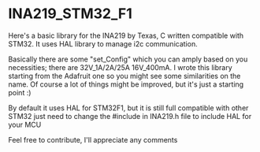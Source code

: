 # INA219_STM32_F1
Here's a basic library for the INA219 by Texas, C written compatible with STM32. It uses HAL library to manage i2c communication.

Basically there are some "set_Config" which you can amply based on you necessities; there are 32V_1A/2A/25A 16V_400mA. I wrote this library starting from the Adafruit one so you might see some similarities on the name. Of course a lot of things might be improved, but it's just a starting point :)

By default it uses HAL for STM32F1, but it is still full compatible with other STM32 just need to change the #include in INA219.h file to include HAL for your MCU

Feel free to contribute, I'll appreciate any comments
